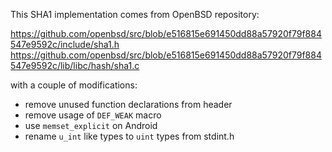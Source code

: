 <!-- Copyright 2022-2025 Intel Corporation.

 This software and the related documents are Intel copyrighted materials, and
 your use of them is governed by the express license under which they were
 provided to you ("License"). Unless the License provides otherwise, you may
 not use, modify, copy, publish, distribute, disclose or transmit this
 software or the related documents without Intel's prior written permission.

 This software and the related documents are provided "as is", with no express
 or implied warranties, other than those that are expressly stated in
 the License. -->

This SHA1 implementation comes from OpenBSD repository:

https://github.com/openbsd/src/blob/e516815e691450dd88a57920f79f884547e9592c/include/sha1.h
https://github.com/openbsd/src/blob/e516815e691450dd88a57920f79f884547e9592c/lib/libc/hash/sha1.c

with a couple of modifications:
- remove unused function declarations from header
- remove usage of `DEF_WEAK` macro
- use `memset_explicit` on Android
- rename `u_int` like types to `uint` types from stdint.h

